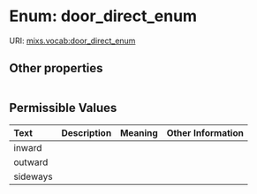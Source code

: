 
# Enum: door_direct_enum




URI: [mixs.vocab:door_direct_enum](https://w3id.org/mixs/vocab/door_direct_enum)


## Other properties

|  |  |  |
| --- | --- | --- |

## Permissible Values

| Text | Description | Meaning | Other Information |
| :--- | :---: | :---: | ---: |
| inward |  |  |  |
| outward |  |  |  |
| sideways |  |  |  |

